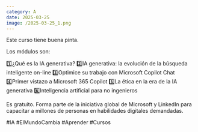 ```yaml
--- 
category: A 
date: 2025-03-25 
image: /2025-03-25_1.png 
--- 
```


Este curso tiene buena pinta. 

Los módulos son:

1️⃣¿Qué es la IA generativa?
2️⃣IA generativa: la evolución de la búsqueda inteligente on-line
3️⃣Optimice su trabajo con Microsoft Copilot Chat
4️⃣Primer vistazo a Microsoft 365 Copilot
5️⃣La ética en la era de la IA generativa
6️⃣Inteligencia artificial para no ingenieros

Es gratuito. Forma parte de la iniciativa global de Microsoft y LinkedIn para capacitar a millones de personas en habilidades digitales demandadas. 

#IA #ElMundoCambia #Aprender #Cursos